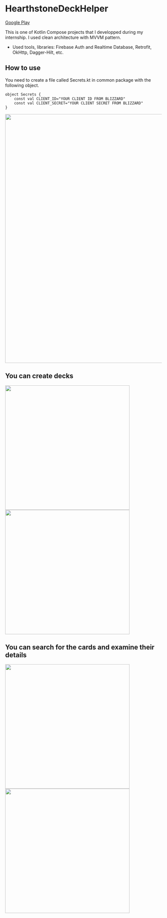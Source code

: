 # HearthstoneDeckHelper

[Google Play](https://play.google.com/store/apps/details?id=com.mrickar.hearthstonedeckhelper)

This is one of Kotlin Compose projects that I developped during my internship. I used clean architecture with MVVM pattern. </br>
- Used tools, libraries: Firebase Auth and Realtime Database, Retrofit, OkHttp, Dagger-Hilt, etc.

## How to use
You need to create a file called Secrets.kt in common package with the following object.

```
object Secrets {
    const val CLIENT_ID="YOUR CLIENT ID FROM BLIZZARD"
    const val CLIENT_SECRET="YOUR CLIENT SECRET FROM BLIZZARD"
}
```


<img src="https://user-images.githubusercontent.com/61471068/191500289-ce5c8e0e-5a9a-41c3-8c07-d5f759b9af0b.png" width="800">

## You can create decks
<p float="left">
<img src="https://user-images.githubusercontent.com/61471068/191500314-d261c414-15f0-406b-91ae-c6520da1c3f9.png" width="400">
<img src="https://user-images.githubusercontent.com/61471068/191500331-91491fe1-d30a-4e6d-a075-b57b49c082dc.png" width="400">
</p>

## You can search for the cards and examine their details
<p float="left">
<img src="https://user-images.githubusercontent.com/61471068/191502565-f265fec8-2f15-4e40-b859-55d18ba66106.png" width="400">
<img src="https://user-images.githubusercontent.com/61471068/191500350-e7e6bbe3-853b-4af7-b793-a4cf35d32ba7.png" width="400">
</p>


